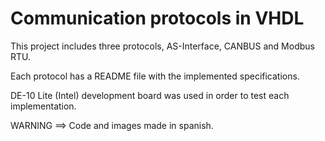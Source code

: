 # Communication protocols in VHDL
This project includes three protocols, AS-Interface, CANBUS and Modbus RTU.

Each protocol has a README file with the implemented specifications.

DE-10 Lite (Intel) development board was used in order to test each implementation.

WARNING ==> Code and images made in spanish.

